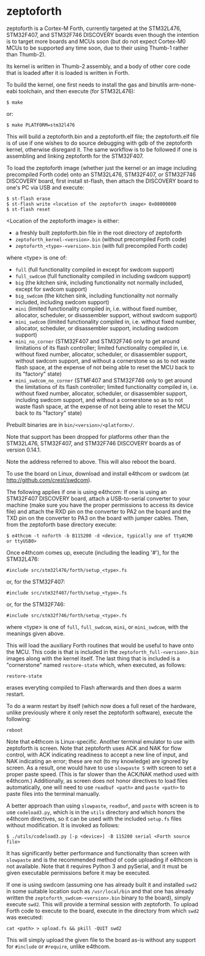 # zeptoforth

zeptoforth is a Cortex-M Forth, currently targeted at the STM32L476, STM32F407, and STM32F746 DISCOVERY boards even though the intention is to target more boards and MCUs soon (but do not expect Cortex-M0 MCUs to be supported any time soon, due to their using Thumb-1 rather than Thumb-2).

Its kernel is written in Thumb-2 assembly, and a body of other core code that is loaded after it is loaded is written in Forth.

To build the kernel, one first needs to install the gas and binutils arm-none-eabi toolchain, and then execute (for STM32L476):

    $ make

or:

    $ make PLATFORM=stm32l476

This will build a zeptoforth.bin and a zeptoforth.elf file; the zeptoforth.elf file is of use if one wishes to do source debugging with gdb of the zeptoforth kernel, otherwise disregard it. The same workflow is to be followed if one is assembling and linking zeptoforth for the STM32F407.

To load the zeptoforth image (whether just the kernel or an image including precompiled Forth code) onto an STM32L476, STM32F407, or STM32F746 DISCOVERY board, first install st-flash, then attach the DISCOVERY board to one's PC via USB and execute:

    $ st-flash erase
    $ st-flash write <location of the zeptoforth image> 0x08000000
    $ st-flash reset

\<Location of the zeptoforth image> is either:

* a freshly built zeptoforth.bin file in the root directory of zeptoforth
* `zeptoforth_kernel-<version>.bin` (without precompiled Forth code)
* `zeptoforth_<type>-<version>.bin` (with full precompiled Forth code)

where \<type> is one of:

* `full` (full functionality compiled in except for swdcom support)
* `full_swdcom` (full functionality compiled in including swdcom support)
* `big` (the kitchen sink, including functionality not normally included, except for swdcom support)
* `big_swdcom` (the kitchen sink, including functionality not normally included, including swdcom support)
* `mini` (limited functionality compiled in, i.e. without fixed number, allocator, scheduler, or disassembler support, without swdcom support)
* `mini_swdcom` (limited functionality compiled in, i.e. without fixed number, allocator, scheduler, or disassembler support, including swdcom support)
* `mini_no_corner` (STM32F407 and STM32F746 only to get around limitations of its flash controller; limited functionality compiled in, i.e. without fixed number, allocator, scheduler, or disassembler support, without swdcom support, and without a cornerstone so as to not waste flash space, at the expense of not being able to reset the MCU back to its "factory" state)
* `mini_swdcom_no_corner` (STMF407 and STM32F746 only to get around the limitations of its flash controller; limited functionality compiled in, i.e. without fixed number, allocator, scheduler, or disassembler support, including swdcom support, and without a cornerstone so as to not waste flash space, at the expense of not being able to reset the MCU back to its "factory" state)

Prebuilt binaries are in `bin/<version>/<platform>/`.

Note that support has been dropped for platforms other than the STM32L476, STM32F407, and STM32F746 DISCOVERY boards as of version 0.14.1.

Note the address referred to above. This will also reboot the board.

To use the board on Linux, download and install e4thcom or swdcom (at http://github.com/crest/swdcom).

The following applies if one is using e4thcom: If one is using an STM32F407 DISCOVERY board, attach a USB-to-serial converter to your machine (make sure you have the proper permissions to access its device file) and attach the RXD pin on the converter to PA2 on the board and the TXD pin on the converter to PA3 on the board with jumper cables. Then, from the zeptoforth base directory execute:

    $ e4thcom -t noforth -b B115200 -d <device, typically one of ttyACM0 or ttyUSB0>

Once e4thcom comes up, execute (including the leading '#'), for the STM32L476:

    #include src/stm32l476/forth/setup_<type>.fs

or, for the STM32F407:

    #include src/stm32f407/forth/setup_<type>.fs

or, for the STM32F746:

    #include src/stm32f746/forth/setup_<type>.fs

where \<type> is one of `full`, `full_swdcom`, `mini`, or `mini_swdcom`, with the meanings given above.

This will load the auxiliary Forth routines that would be useful to have onto the MCU. This code is that is included in the `zeptoforth_full-<version>.bin` images along with the kernel itself. The last thing that is included is a "cornerstone" named `restore-state` which, when executed, as follows:

    restore-state

erases everyting compiled to Flash afterwards and then does a warm restart.

To do a warm restart by itself (which now does a full reset of the hardware, unlike previously where it only reset the zeptoforth software), execute the following:

    reboot

Note that e4thcom is Linux-specific. Another terminal emulator to use with zeptoforth is screen. Note that zeptoforth uses ACK and NAK for flow control, with ACK indicating readiness to accept a new line of input, and NAK indicating an error; these are not (to my knowledge) are ignored by screen. As a result, one would  have to use `slowpaste 5` with screen to set a proper paste speed. (This is far slower than the ACK/NAK method used with e4thcom.) Additionally, as screen does not honor directives to load files automatically, one will need to use `readbuf <path>` and `paste <path>` to paste files into the terminal manually.

A better approach than using `slowpaste`, `readbuf`, and `paste` with screen is to use `codeload3.py`, which is in the `utils` directory and which honors the e4thcom directives, so it can be used with the included `setup.fs` files without modification. It is invoked as follows:

    $ ./utils/codeload3.py [-p <device>] -B 115200 serial <Forth source file>

It has significantly better performance and functionality than screen with `slowpaste` and is the recommended method of code uploading if e4thcom is not available. Note that it requires Python 3 and pySerial, and it must be given executable permissions before it may be executed.

If one is using swdcom (assuming one has already built it and installed `swd2` in some suitable location such as `/usr/local/bin` and that one has already written the `zeptoforth_swdcom-<version>.bin` binary to the board), simply execute `swd2`. This will provide a terminal session with zeptoforth. To upload Forth code to execute to the board, execute in the directory from which `swd2` was executed:

    cat <path> > upload.fs && pkill -QUIT swd2

This will simply upload the given file to the board as-is without any support for `#include` or `#require`, unlike e4thcom.

